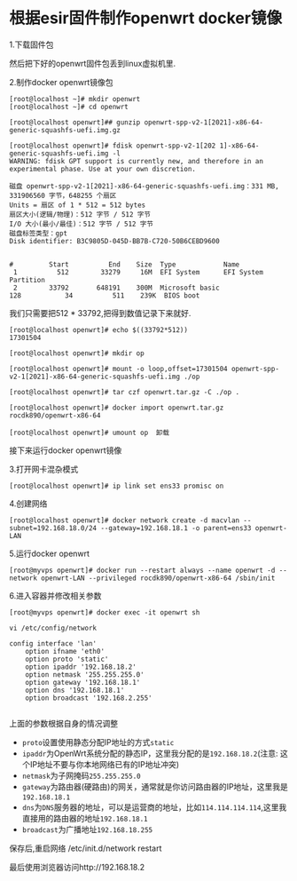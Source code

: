 # 根据esir固件制作openwrt docker镜像



1.下载固件包

然后把下好的openwrt固件包丢到linux虚拟机里.

2.制作docker openwrt镜像包

```
[root@localhost ~]# mkdir openwrt
[root@localhost ~]# cd openwrt

[root@localhost openwrt]## gunzip openwrt-spp-v2-1[2021]-x86-64-generic-squashfs-uefi.img.gz

```

```
[root@localhost openwrt]# fdisk openwrt-spp-v2-1[202 1]-x86-64-generic-squashfs-uefi.img -l
WARNING: fdisk GPT support is currently new, and therefore in an experimental phase. Use at your own discretion.

磁盘 openwrt-spp-v2-1[2021]-x86-64-generic-squashfs-uefi.img：331 MB, 331906560 字节，648255 个扇区
Units = 扇区 of 1 * 512 = 512 bytes
扇区大小(逻辑/物理)：512 字节 / 512 字节
I/O 大小(最小/最佳)：512 字节 / 512 字节
磁盘标签类型：gpt
Disk identifier: B3C9805D-045D-BB7B-C720-50B6CEBD9600


#         Start          End    Size  Type            Name
 1          512        33279     16M  EFI System      EFI System Partition
 2        33792       648191    300M  Microsoft basic 
128           34          511    239K  BIOS boot     
```

我们只需要把512 * 33792,把得到数值记录下来就好.

```
[root@localhost openwrt]# echo $((33792*512))
17301504

[root@localhost openwrt]# mkdir op

[root@localhost openwrt]# mount -o loop,offset=17301504 openwrt-spp-v2-1[2021]-x86-64-generic-squashfs-uefi.img ./op

[root@localhost openwrt]# tar czf openwrt.tar.gz -C ./op .

[root@localhost openwrt]# docker import openwrt.tar.gz  rocdk890/openwrt-x86-64

[root@localhost openwrt]# umount op  卸载
```

接下来运行docker openwrt镜像

3.打开网卡混杂模式

```
[root@localhost openwrt]# ip link set ens33 promisc on
```

4.创建网络

```
[root@localhost openwrt]# docker network create -d macvlan --subnet=192.168.18.0/24 --gateway=192.168.18.1 -o parent=ens33 openwrt-LAN
```

5.运行docker openwrt

```
[root@myvps openwrt]# docker run --restart always --name openwrt -d --network openwrt-LAN --privileged rocdk890/openwrt-x86-64 /sbin/init
```

6.进入容器并修改相关参数

```
[root@myvps openwrt]# docker exec -it openwrt sh

vi /etc/config/network

config interface 'lan'
	option ifname 'eth0'
	option proto 'static'
	option ipaddr '192.168.18.2'
	option netmask '255.255.255.0'
	option gateway '192.168.18.1'
	option dns '192.168.18.1'
	option broadcast '192.168.2.255'
	
```

上面的参数根据自身的情况调整

- `proto`设置使用静态分配IP地址的方式`static`
- `ipaddr`为OpenWrt系统分配的静态IP，这里我分配的是`192.168.18.2`(注意: 这个IP地址不要与你本地网络已有的IP地址冲突)
- `netmask`为子网掩码`255.255.255.0`
- `gateway`为路由器(硬路由)的网关，通常就是你访问路由器的IP地址，这里我是`192.168.18.1`
- `dns`为`DNS`服务器的地址，可以是运营商的地址，比如`114.114.114.114`,这里我直接用的路由器的地址`192.168.18.1`
- `broadcast`为广播地址`192.168.18.255`

保存后,重启网络 /etc/init.d/network restart

最后使用浏览器访问http://192.168.18.2